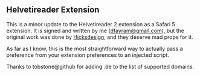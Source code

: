 ## Helvetireader Extension ##

This is a minor update to the Helvetireader 2 extension as a Safari 5 extension. It is signed and written by me (dfayram@gmail.com), but the original work was done by [Hicksdesign](http://hicksdesign.co.uk/), and they deserve mad props for it.

As far as I know, this is the most straightforward way to actually pass a preference from your extension preferences to an injected script.

Thanks to tobstone@github for adding .de to the list of supported domains. 
